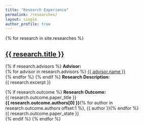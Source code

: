 ```yaml
---
title: "Research Experience"
permalink: /researches/
layout: single
author_profile: true
---
```


{% for research in site.researches %}
<h2><a href="{{ research.url }}">{{ research.title }}</a></h2>
{% if research.advisors %}
<strong>Advisor:</strong><br>
{% for advisor in research.advisors %}
  <i class="fas fa-fw fa-user-tie"></i> <a href="{{ advisor.url }}">{{ advisor.name }}</a><br>
{% endfor %}
{% endif %}
<strong>Research Description:</strong> <br> {{ research.excerpt }}<br>  

{% if research.outcome %}
<strong>Research Outcome:</strong> <br> 
{{ research.outcome.paper_title }}<br>
<i class="fas fa-fw fa-users"></i> <strong>{{ research.outcome.authors[0] }}</strong>{% for author in research.outcome.authors offset:1 %}, {{ author }}{% endfor %}<br>
<i class="fas fa-fw fa-book"></i> {{ research.outcome.paper_state }}<br>
{% endif %}
{% endfor %}
